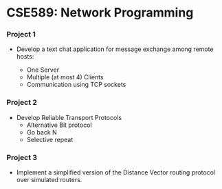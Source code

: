 # CSE589: Network Programming

### Project 1

- Develop a text chat application for message exchange among remote hosts: 

  - One Server 
  - Multiple (at most 4) Clients 
  - Communication using TCP sockets 

  

### Project 2

- Develop Reliable Transport Protocols 
  - Alternative Bit protocol 
  - Go back N
  - Selective repeat 



### Project 3

- Implement a simplified version of the Distance Vector routing protocol over simulated routers. 